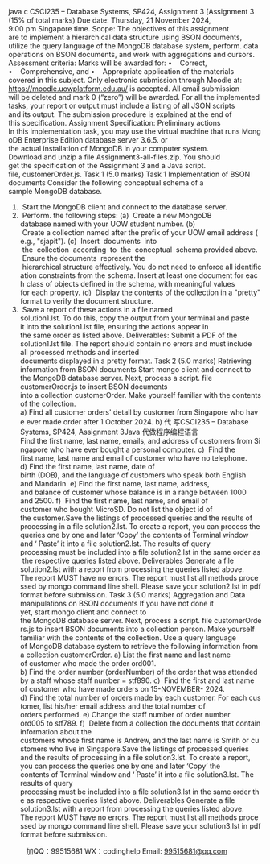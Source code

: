 java c
CSCI235 – Database Systems, SP424, Assignment 3 
[Assignment 3 (15% of total marks)
Due date: Thursday, 21 November 2024, 9:00 pm Singapore time.
Scope: The objectives of this assignment are to implement a hierarchical data structure using BSON documents, utilize the query language of the MongoDB database system, perform. data operations on BSON documents, and work with aggregations and cursors.
Assessment criteria: 
Marks will be awarded for:
•    Correct,
•    Comprehensive, and
•    Appropriate
application of the materials covered in this subject.
Only electronic submission through Moodle at: https://moodle.uowplatform.edu.au/ is accepted. All email submission will be deleted and mark 0 (“zero”) will be awarded.
For all the implemented tasks, your report or output must include a listing of all JSON scripts and its output.
The submission procedure is explained at the end of this specification.
Assignment Specification: 
Preliminary actions In this implementation task, you may use the virtual machine that runs MongoDB Enterprise Edition database server 3.6.5. or the actual installation of MongoDB in your computer system.
Download and unzip a file Assignment3-all-files.zip. You should get the specification of the Assignment 3 and a Java script. file, customerOrder.js.
Task 1 (5.0 marks) 
Task 1 Implementation of BSON documents 
Consider the following conceptual schema of a sample MongoDB database.

1.  Start the MongoDB client and connect to the database server.
2.  Perform. the following steps:
(a)  Create a new MongoDB database named with your UOW student number.
(b)  Create a collection named after the prefix of your UOW email address (e.g., "sjapit").
(c)  Insert  documents  into  the  collection  according  to  the  conceptual  schema provided above.  Ensure the documents  represent the  hierarchical structure effectively. You do not need to enforce all identification constraints from the schema. Insert at least one document for each class of objects defined in the schema, with meaningful values for each property.
(d)  Display the contents of the collection in a "pretty" format to verify the document structure.
3.  Save a report of these actions in a file named solution1.lst. To do this, copy the output from your terminal and paste it into the solution1.lst file, ensuring the actions appear in the same order as listed above.
Deliverables:
Submit a PDF of the solution1.lst file. The report should contain no errors and must include all processed methods and inserted documents displayed in a pretty format.
Task 2 (5.0 marks) 
Retrieving information from BSON documents Start mongo client and connect to the MongoDB database server. Next, process a script. file customerOrder.js to insert BSON documents into a collection customerOrder. Make yourself familiar with the contents of the collection.
a) Find all customer orders' detail by customer from Singapore who have ever made order after 1 October 2024.
b) 代 写CSCI235 – Database Systems, SP424, Assignment 3Java
代做程序编程语言Find the first name, last name, emails, and address of customers from Singapore who have ever bought a personal computer.
c)  Find the first name, last name and email of customer who have no telephone.
d) Find the first name, last name, date of birth (DOB), and the language of customers who speak both English and Mandarin.
e) Find the first name, last name, address, and balance of customer whose balance is in a range between 1000 and 2500.
f)  Find the first name, last name, and email of customer who bought MicroSD. Do not list the object id of the customer.Save the listings of processed queries and the results of processing in a file solution2.lst. To create a report, you can process the queries one by one and later ‘Copy’ the contents of Terminal window and ‘ Paste’ it into a file solution2.lst. The results of query processing must be included into a file solution2.lst in the same order as the respective queries listed above.
Deliverables Generate a file solution2.lst with a report from processing the queries listed above. The report MUST have no errors. The report must list all methods processed by mongo command line shell. Please save your solution2.lst in pdf format before submission.
Task 3 (5.0 marks) 
Aggregation and Data manipulations on BSON documents If you have not done it yet, start mongo client and connect to the MongoDB database server. Next, process a script. file customerOrders.js to insert BSON documents into a collection person. Make yourself familiar with the contents of the collection.
Use a query language of MongoDB database system to retrieve the following information from a collection customerOrder.
a) List the first name and last name of customer who made the order ord001.
b) Find the order number (orderNumber) of the order that was attended by a staff whose staff number = stf890.
c)  Find the first and last name of customer who have made orders on 15-NOVEMBER- 2024.
d) Find the total number of orders made by each customer. For each customer, list his/her email address and the total number of orders performed.
e) Change the staff number of order number ord005 to stf789.
f)  Delete from a collection the documents that contain information about the customers whose first name is Andrew, and the last name is Smith or customers who live in Singapore.Save the listings of processed queries and the results of processing in a file solution3.lst. To create a report, you can process the queries one by one and later ‘Copy’ the contents of Terminal window and ‘ Paste’ it into a file solution3.lst. The results of query processing must be included into a file solution3.lst in the same order the as respective queries listed above.
Deliverables Generate a file solution3.lst with a report from processing the queries listed above. The report MUST have no errors. The report must list all methods processed by mongo command line shell. Please save your solution3.lst in pdf format before submission.




         
加QQ：99515681  WX：codinghelp  Email: 99515681@qq.com
